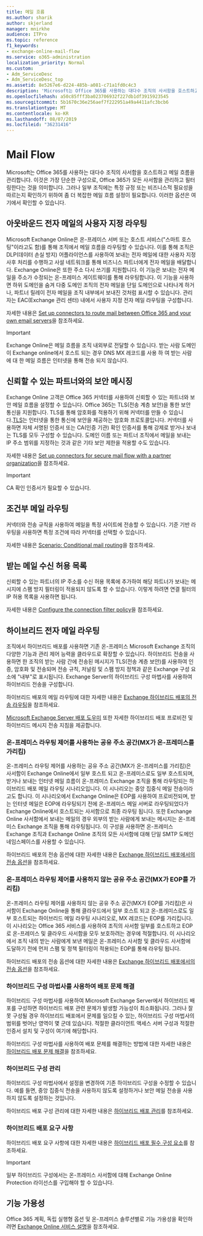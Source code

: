 ```yaml
---
title: 메일 흐름
ms.author: sharik
author: skjerland
manager: mnirkhe
audience: ITPro
ms.topic: reference
f1_keywords:
- exchange-online-mail-flow
ms.service: o365-administration
localization_priority: Normal
ms.custom:
- Adm_ServiceDesc
- Adm_ServiceDesc_top
ms.assetid: 8e5267e6-d224-485b-a081-c71a1fd0c4c3
description: 'Microsoft는 Office 365를 사용하는 대다수 조직의 사서함을 호스트하고 메일 흐름을 관리합니다. 이것은 가장 단순한 구성으로, Office 365가 모든 사서함을 관리하고 필터링한다는 것을 의미합니다. 그러나 일부 조직에는 특정 규정 또는 비즈니스적 필요성을 따르는지 확인하기 위하여 좀 더 복잡한 메일 흐름 설정이 필요합니다. 이러한 옵션은 여기에서 확인할 수 있습니다. '
ms.openlocfilehash: a50c85fff3ba023706932f227db1df3915923545
ms.sourcegitcommit: 5b1670c36e256aef7f222951a49a4411afc3bcb6
ms.translationtype: MT
ms.contentlocale: ko-KR
ms.lasthandoff: 08/07/2019
ms.locfileid: "36231416"
---
```

# <a name="mail-flow"></a>Mail Flow

Microsoft는 Office 365를 사용하는 대다수 조직의 사서함을 호스트하고 메일 흐름을 관리합니다. 이것은 가장 단순한 구성으로, Office 365가 모든 사서함을 관리하고 필터링한다는 것을 의미합니다. 그러나 일부 조직에는 특정 규정 또는 비즈니스적 필요성을 따르는지 확인하기 위하여 좀 더 복잡한 메일 흐름 설정이 필요합니다. 이러한 옵션은 여기에서 확인할 수 있습니다.  
  
## <a name="custom-routing-of-outbound-email"></a>아웃바운드 전자 메일의 사용자 지정 라우팅

Microsoft Exchange Online은 온-프레미스 서버 또는 호스트 서비스("스마트 호스팅"이라고도 함)를 통해 조직에서 메일 흐름을 라우팅할 수 있습니다. 이를 통해 조직은 DLP(데이터 손실 방지) 어플라이언스를 사용하여 보내는 전자 메일에 대한 사용자 지정 사후 처리를 수행하고 사설 네트워크를 통해 비즈니스 파트너에게 전자 메일을 배달합니다. Exchange Online은 또한 주소 다시 쓰기를 지원합니다. 이 기능은 보내는 전자 메일을 주소가 수정되는 온-프레미스 게이트웨이를 통해 라우팅합니다. 이 기능을 사용하면 하위 도메인을 숨겨 다중 도메인 조직의 전자 메일을 단일 도메인으로 나타나게 하거나, 파트너 릴레이 전자 메일을 조직 내부에서 보내진 것처럼 표시할 수 있습니다. 관리자는 EAC(Exchange 관리 센터) 내에서 사용자 지정 전자 메일 라우팅을 구성합니다.
  
자세한 내용은 [Set up connectors to route mail between Office 365 and your own email servers](https://docs.microsoft.com/exchange/mail-flow-best-practices/use-connectors-to-configure-mail-flow/set-up-connectors-to-route-mail)을 참조하세요.
  
> [!IMPORTANT]
> Exchange Online은 메일 흐름을 조직 내외부로 전달할 수 있습니다. 받는 사람 도메인이 Exchange online에서 호스트 되는 경우 DNS MX 레코드를 사용 하 여 받는 사람에 대 한 메일 흐름은 인터넷을 통해 전송 되지 않습니다.
  
## <a name="secure-messaging-with-a-trusted-partner"></a>신뢰할 수 있는 파트너와의 보안 메시징

Exchange Online 고객은 Office 365 커넥터를 사용하여 신뢰할 수 있는 파트너와 보안 메일 흐름을 설정할 수 있습니다. Office 365는 TLS(전송 계층 보안)을 통한 보안 통신을 지원합니다. TLS를 통해 암호화를 적용하기 위해 커넥터를 만들 수 있습니다.[TLS](https://docs.microsoft.com/office365/securitycompliance/exchange-online-uses-tls-to-secure-email-connections)는 인터넷을 통한 통신에 보안을 제공하는 암호화 프로토콜입니다. 커넥터를 사용하면 자체 서명된 인증서 또는 CA(인증 기관) 확인 인증서를 통해 강제로 받거나 보내는 TLS를 모두 구성할 수 있습니다. 도메인 이름 또는 파트너 조직에서 메일을 보내는 IP 주소 범위를 지정하는 것과 같은 기타 보안 제한을 적용할 수도 있습니다. 
  
자세한 내용은 [Set up connectors for secure mail flow with a partner organization](https://docs.microsoft.com/exchange/mail-flow-best-practices/use-connectors-to-configure-mail-flow/set-up-connectors-for-secure-mail-flow-with-a-partner)을 참조하세요.
  
> [!IMPORTANT]
> CA 확인 인증서가 필요할 수 있습니다. 
  
## <a name="conditional-mail-routing"></a>조건부 메일 라우팅

커넥터와 전송 규칙을 사용하여 메일을 특정 사이트에 전송할 수 있습니다. 기준 기반 라우팅을 사용하면 특정 조건에 따라 커넥터를 선택할 수 있습니다.
  
자세한 내용은 [Scenario: Conditional mail routing](https://docs.microsoft.com/exchange/mail-flow-best-practices/use-connectors-to-configure-mail-flow/conditional-mail-routing)을 참조하세요.
  
## <a name="incoming-mail-safe-list"></a>받는 메일 수신 허용 목록

신뢰할 수 있는 파트너의 IP 주소를 수신 허용 목록에 추가하여 해당 파트너가 보내는 메시지에 스팸 방지 필터링이 적용되지 않도록 할 수 있습니다. 이렇게 하려면 연결 필터의 IP 허용 목록을 사용하면 됩니다.
  
자세한 내용은 [Configure the connection filter policy](https://docs.microsoft.com/office365/SecurityCompliance/configure-the-connection-filter-policy)을 참조하세요.
  
## <a name="hybrid-email-routing"></a>하이브리드 전자 메일 라우팅

조직에서 하이브리드 배포를 사용하면 기존 온-프레미스 Microsoft Exchange 조직의 다양한 기능과 관리 제어 능력을 클라우드로 확장할 수 있습니다. 하이브리드 전송을 사용하면 한 조직의 받는 사람 간에 전송된 메시지가 TLS(전송 계층 보안)를 사용하여 인증, 암호화 및 전송되며 전송 규칙, 저널링 및 스팸 방지 정책과 같은 Exchange 구성 요소에 "내부"로 표시됩니다. Exchange Server의 하이브리드 구성 마법사를 사용하여 하이브리드 전송을 구성합니다.
  
하이브리드 배포의 메일 라우팅에 대한 자세한 내용은 [Exchange 하이브리드 배포의 전송 라우팅](https://go.microsoft.com/fwlink/p/?LinkId=271757)을 참조하세요.
  
[Microsoft Exchange Server 배포 도우미](https://go.microsoft.com/fwlink/p/?LinkId=287036) 또한 자세한 하이브리드 배포 프로비전 및 하이브리드 메시지 전송 지침을 제공합니다. 
  
### <a name="shared-address-space-with-on-premises-routing-control-mx-points-to-on-premises"></a>온-프레미스 라우팅 제어를 사용하는 공유 주소 공간(MX가 온-프레미스를 가리킴)

온-프레미스 라우팅 제어를 사용하는 공유 주소 공간(MX가 온-프레미스를 가리킴)은 사서함이 Exchange Online에서 일부 호스트 되고 온-프레미스로도 일부 호스트되며, 받거나 보내는 인터넷 메일 흐름이 온-프레미스 Exchange 조직을 통해 라우팅되는 하이브리드 배포 메일 라우팅 시나리오입니다. 이 시나리오는 중앙 집중식 메일 전송이라고도 합니다. 이 시나리오에서 Exchange Online은 EOP를 사용하여 프로비전되며, 받는 인터넷 메일은 EOP에 라우팅되기 전에 온-프레미스 메일 서버로 라우팅되었다가 Exchange Online에서 호스트되는 사서함으로 최종 라우팅 됩니다. 또한 Exchange Online 사서함에서 보내는 메일의 경우 외부의 받는 사람에게 보내는 메시지는 온-프레미스 Exchange 조직을 통해 라우팅됩니다. 이 구성을 사용하면 온-프레미스 Exchange 조직과 Exchange Online 조직의 모든 사서함에 대해 단일 SMTP 도메인 네임스페이스를 사용할 수 있습니다. 
  
하이브리드 배포의 전송 옵션에 대한 자세한 내용은 [Exchange 하이브리드 배포에서의 전송 옵션](https://go.microsoft.com/fwlink/p/?LinkID=271758)을 참조하세요.
  
### <a name="shared-address-space-without-on-premises-routing-control-mx-points-to-eop"></a>온-프레미스 라우팅 제어를 사용하지 않는 공유 주소 공간(MX가 EOP를 가리킴)

온-프레미스 라우팅 제어를 사용하지 않는 공유 주소 공간(MX가 EOP를 가리킴)은 사서함이 Exchange Online을 통해 클라우드에서 일부 호스트 되고 온-프레미스로도 일부 호스트되는 하이브리드 메일 라우팅 시나리오로, MX 레코드는 EOP를 가리킵니다. 이 시나리오는 Office 365 서비스를 사용하여 조직의 사서함 일부를 호스트하고 EOP로 온-프레미스 및 클라우드 사서함을 모두 보호하려는 경우에 적절합니다. 이 시나리오에서 조직 내의 받는 사람에게 보낸 메일은 온-프레미스 사서함 및 클라우드 사서함에 도달하기 전에 먼저 스팸 및 정책 필터링이 적용되는 EOP를 통해 라우팅 됩니다. 
  
하이브리드 배포의 전송 옵션에 대한 자세한 내용은 [Exchange 하이브리드 배포에서의 전송 옵션](https://go.microsoft.com/fwlink/p/?LinkID=271758)을 참조하세요.
  
### <a name="troubleshooting-a-deployment-with-the-hybrid-configuration-wizard"></a>하이브리드 구성 마법사를 사용하여 배포 문제 해결

하이브리드 구성 마법사를 사용하여 Microsoft Exchange Server에서 하이브리드 배포를 구성하면 하이브리드 배포 관련 문제가 발생할 가능성이 최소화됩니다. 그러나 잘못 구성될 경우 하이브리드 배포에서 문제를 일으킬 수 있는, 하이브리드 구성 마법사의 범위를 벗어난 영역이 몇 군데 있습니다. 적절한 클라이언트 액세스 서버 구성과 적절한 인증서 설치 및 구성이 여기에 해당합니다.
  
하이브리드 구성 마법사를 사용하여 배포 문제를 해결하는 방법에 대한 자세한 내용은 [하이브리드 배포 문제 해결](https://go.microsoft.com/fwlink/p/?LinkId=271040)을 참조하세요.
  
### <a name="managing-a-hybrid-configuration"></a>하이브리드 구성 관리

하이브리드 구성 마법사에서 설정을 변경하여 기존 하이브리드 구성을 수정할 수 있습니다. 예를 들면, 중앙 집중식 전송을 사용하지 않도록 설정하거나 보안 메일 전송을 사용하지 않도록 설정하는 것입니다.
  
하이브리드 배포 구성 관리에 대한 자세한 내용은 [하이브리드 배포 관리](https://go.microsoft.com/fwlink/p/?LinkId=271044)를 참조하세요.
  
### <a name="hybrid-deployment-requirements"></a>하이브리드 배포 요구 사항

하이브리드 배포 요구 사항에 대한 자세한 내용은 [하이브리드 배포 필수 구성 요소](https://go.microsoft.com/fwlink/p/?LinkId=271759)를 참조하세요.
  
> [!IMPORTANT]
> 일부 하이브리드 구성에서는 온-프레미스 사서함에 대해 Exchange Online Protection 라이선스를 구입해야 할 수 있습니다. 
  
## <a name="feature-availability"></a>기능 가용성

Office 365 계획, 독립 실행형 옵션 및 온-프레미스 솔루션별로 기능 가용성을 확인하려면 [Exchange Online 서비스 설명](exchange-online-service-description.md)을 참조하세요.
  